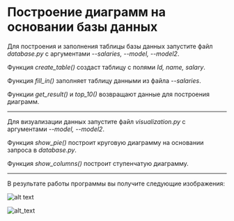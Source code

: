 # Построение диаграмм на основании базы данных
Для построения и заполнения таблицы базы данных запустите файл *database.py* с аргументами *--salaries, --model, --model2*.

Функция *create_table()* создаст таблицу c полями *Id, name, salary*.

Функция *fill_in()* заполняет таблицу данными из файла *--salaries*.

Функции *get_result()* и *top_10()* возвращают данные для построения диаграмм.

***

Для визуализации данных запустите файл *visualization.py* с аргументами *--model, --model2*.

Функция *show_pie()* построит круговую диаграмму на основании запроса в *database.py*.

Функция *show_columns()* построит ступенчатую диаграмму.

***

В результате работы программы вы получите следующие изображения:

![alt text](https://cdn1.savepice.ru/uploads/2018/5/24/840212a24d35139b68bfe5b580391031-full.png)

![alt_text](https://cdn1.savepice.ru/uploads/2018/5/24/ba3a06438e0884d83d507a617ddf291e-full.png)
